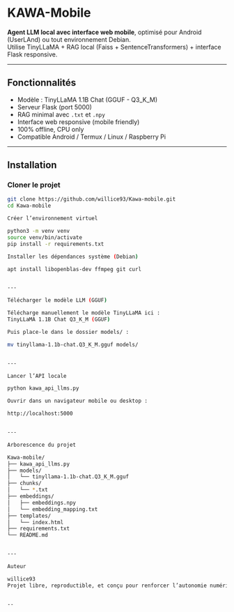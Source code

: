 

# KAWA-Mobile

**Agent LLM local avec interface web mobile**, optimisé pour Android (UserLAnd) ou tout environnement Debian.  
Utilise TinyLLaMA + RAG local (Faiss + SentenceTransformers) + interface Flask responsive.

---

## Fonctionnalités

- Modèle : TinyLLaMA 1.1B Chat (GGUF - Q3_K_M)
- Serveur Flask (port 5000)
- RAG minimal avec `.txt` et `.npy`
- Interface web responsive (mobile friendly)
- 100% offline, CPU only
- Compatible Android / Termux / Linux / Raspberry Pi

---

## Installation

### Cloner le projet

```bash
git clone https://github.com/willice93/Kawa-mobile.git
cd Kawa-mobile

Créer l’environnement virtuel

python3 -m venv venv
source venv/bin/activate
pip install -r requirements.txt

Installer les dépendances système (Debian)

apt install libopenblas-dev ffmpeg git curl


---

Télécharger le modèle LLM (GGUF)

Télécharge manuellement le modèle TinyLLaMA ici :
TinyLLaMA 1.1B Chat Q3_K_M (GGUF)

Puis place-le dans le dossier models/ :

mv tinyllama-1.1b-chat.Q3_K_M.gguf models/


---

Lancer l’API locale

python kawa_api_llms.py

Ouvrir dans un navigateur mobile ou desktop :

http://localhost:5000


---

Arborescence du projet

Kawa-mobile/
├── kawa_api_llms.py
├── models/
│   └── tinyllama-1.1b-chat.Q3_K_M.gguf
├── chunks/
│   └── *.txt
├── embeddings/
│   ├── embeddings.npy
│   └── embedding_mapping.txt
├── templates/
│   └── index.html
├── requirements.txt
└── README.md


---

Auteur

willice93
Projet libre, reproductible, et conçu pour renforcer l’autonomie numérique avec des outils locaux.


--
